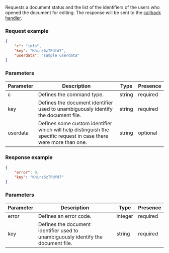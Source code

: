 Requests a document status and the list of the identifiers of the users who opened the document for editing. The response will be sent to the [callback handler](../../../Usage%20API/Callback%20handler/index.md).

### Request example

``` json
{
    "c": "info",
    "key": "Khirz6zTPdfd7",
    "userdata": "sample userdata"
}
```

### Parameters

| Parameter | Description                                                                                                       | Type   | Presence |
| --------- | ----------------------------------------------------------------------------------------------------------------- | ------ | -------- |
| c         | Defines the command type.                                                                                         | string | required |
| key       | Defines the document identifier used to unambiguously identify the document file.                                 | string | required |
| userdata  | Defines some custom identifier which will help distinguish the specific request in case there were more than one. | string | optional |

### Response example

``` json
{
    "error": 0,
    "key": "Khirz6zTPdfd7"
}
```

### Parameters

| Parameter | Description                                                                       | Type    | Presence |
| --------- | --------------------------------------------------------------------------------- | ------- | -------- |
| error     | Defines an error code.                                                            | integer | required |
| key       | Defines the document identifier used to unambiguously identify the document file. | string  | required |
